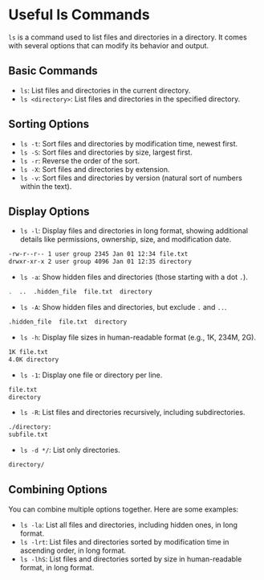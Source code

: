 # Useful ls Commands

`ls` is a command used to list files and directories in a directory. It comes with several options that can modify its behavior and output.

## Basic Commands

- `ls`: List files and directories in the current directory.
- `ls <directory>`: List files and directories in the specified directory.

## Sorting Options

- `ls -t`: Sort files and directories by modification time, newest first.
- `ls -S`: Sort files and directories by size, largest first.
- `ls -r`: Reverse the order of the sort.
- `ls -X`: Sort files and directories by extension.
- `ls -v`: Sort files and directories by version (natural sort of numbers within the text).

## Display Options

- `ls -l`: Display files and directories in long format, showing additional details like permissions, ownership, size, and modification date.

```bash
-rw-r--r-- 1 user group 2345 Jan 01 12:34 file.txt
drwxr-xr-x 2 user group 4096 Jan 01 12:35 directory
```

- `ls -a`: Show hidden files and directories (those starting with a dot `.`).

```bash
.  ..  .hidden_file  file.txt  directory
```

- `ls -A`: Show hidden files and directories, but exclude `.` and `..`.
```bash
.hidden_file  file.txt  directory
```
- `ls -h`: Display file sizes in human-readable format (e.g., 1K, 234M, 2G).
```bash
1K file.txt
4.0K directory
```
- `ls -1`: Display one file or directory per line.
```bash
file.txt
directory
```
- `ls -R`: List files and directories recursively, including subdirectories.
```bash
./directory:
subfile.txt
```
- `ls -d */`: List only directories.
```bash
directory/
```

## Combining Options

You can combine multiple options together. Here are some examples:

- `ls -la`: List all files and directories, including hidden ones, in long format.
- `ls -lrt`: List files and directories sorted by modification time in ascending order, in long format.
- `ls -lhS`: List files and directories sorted by size in human-readable format, in long format.



